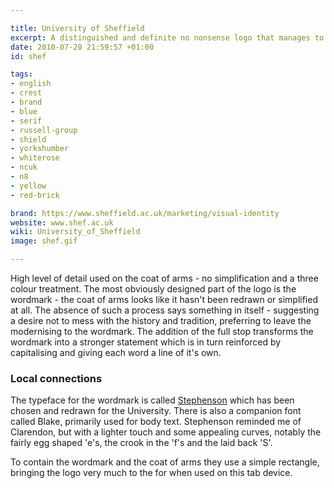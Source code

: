 ```yaml
---

title: University of Sheffield
excerpt: A distinguished and definite no nonsense logo that manages to introduce life with typography.
date: 2010-07-20 21:59:57 +01:00
id: shef

tags:
- english
- crest
- brand
- blue
- serif
- russell-group
- shield
- yorkshumber
- whiterose
- ncuk
- n8
- yellow
- red-brick

brand: https://www.sheffield.ac.uk/marketing/visual-identity
website: www.shef.ac.uk
wiki: University_of_Sheffield
image: shef.gif

---
```


High level of detail used on the coat of arms - no simplification and a three colour treatment. The most obviously designed part of the logo is the wordmark - the coat of arms looks like it hasn't been redrawn or simplified at all. The absence of such a process says something in itself - suggesting a desire not to mess with the history and tradition, preferring to leave the modernising to the wordmark. The addition of the full stop transforms the wordmark into a stronger statement which is in turn reinforced by capitalising and giving each word a line of it's own.

### Local connections

The typeface for the wordmark is called [Stephenson](https://www.sheffield.ac.uk/marketing/visual-identity/fonts) which has been chosen and redrawn for the University. There is also a companion font called Blake, primarily used for body text. Stephenson reminded me of Clarendon, but with a lighter touch and some appealing curves, notably the fairly egg shaped 'e's, the crook in the 'f's and the laid back 'S'.

To contain the wordmark and the coat of arms they use a simple rectangle, bringing the logo very much to the for when used on this tab device.
